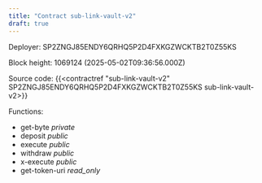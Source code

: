 ```yaml
---
title: "Contract sub-link-vault-v2"
draft: true
---
```

Deployer: SP2ZNGJ85ENDY6QRHQ5P2D4FXKGZWCKTB2T0Z55KS


 



Block height: 1069124 (2025-05-02T09:36:56.000Z)

Source code: {{<contractref "sub-link-vault-v2" SP2ZNGJ85ENDY6QRHQ5P2D4FXKGZWCKTB2T0Z55KS sub-link-vault-v2>}}

Functions:

* get-byte _private_
* deposit _public_
* execute _public_
* withdraw _public_
* x-execute _public_
* get-token-uri _read_only_
